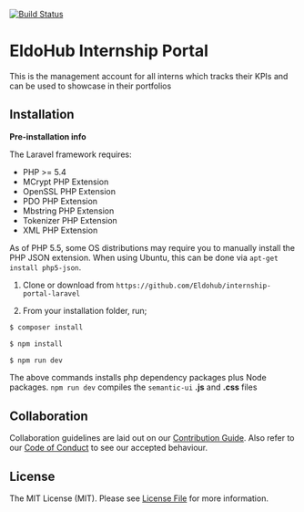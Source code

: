 
[![Build Status](https://travis-ci.org/Eldohub/internship-portal-laravel.svg?branch=master)](https://travis-ci.org/Eldohub/internship-portal-laravel)


# EldoHub Internship Portal
This is the management account for all interns which tracks their KPIs and can be used to showcase in their portfolios

## Installation

**Pre-installation info**

The Laravel framework requires:

- PHP >= 5.4
- MCrypt PHP Extension
- OpenSSL PHP Extension
- PDO PHP Extension
- Mbstring PHP Extension
- Tokenizer PHP Extension
- XML PHP Extension

As of PHP 5.5, some OS distributions may require you to manually install the PHP JSON extension. When using Ubuntu, this can be done via `apt-get install php5-json`.


1. Clone or download from `https://github.com/Eldohub/internship-portal-laravel` 

2. From your installation folder, run;
```bash
$ composer install

$ npm install

$ npm run dev
```

The above commands installs php dependency packages plus Node packages. 
`npm run dev` compiles the `semantic-ui` **.js** and **.css** files

## Collaboration

Collaboration guidelines are laid out on our [Contribution Guide](CONTRIBUTING.md). Also refer to our [Code of Conduct](CODE_OF_CONDUCT.md) to see our accepted behaviour.

## License

The MIT License (MIT). Please see [License File](LICENSE.md) for more information.




